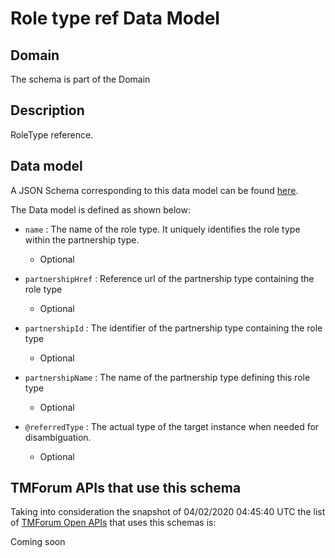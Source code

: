 # Role type ref Data Model

## Domain

The  schema is part of the  Domain

## Description

RoleType reference.

## Data model

A JSON Schema corresponding to this data model can be found
[here](https://github.com/tmforum-rand/schemas/blob/candidates/EngagedParty/RoleTypeRef.schema.json).

The Data model is defined as shown below:
- `name` : The name of the role type. It uniquely identifies the role type within the partnership type.

  - Optional

- `partnershipHref` : Reference url of the partnership type containing the role type

  - Optional

- `partnershipId` : The identifier of the partnership type containing the role type

  - Optional

- `partnershipName` : The name of the partnership type defining this role type

  - Optional

- `@referredType` : The actual type of the target instance when needed for disambiguation.

  - Optional





## TMForum APIs that use this schema

Taking into consideration the snapshot of 04/02/2020 04:45:40 UTC the list of [TMForum Open APIs](https://www.tmforum.org/open-apis/) that uses this schemas is:

Coming soon